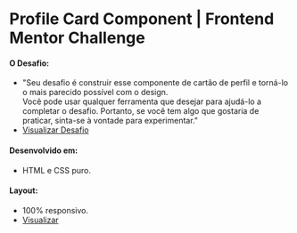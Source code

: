 # Profile Card Component | Frontend Mentor Challenge

#### O Desafio:
  - "Seu desafio é construir esse componente de cartão de perfil e torná-lo o mais parecido possível com o design.<br>
  Você pode usar qualquer ferramenta que desejar para ajudá-lo a completar o desafio. Portanto, se você tem algo que gostaria de praticar, sinta-se à vontade para experimentar."
  - <a href="https://www.frontendmentor.io/challenges/profile-card-component-cfArpWshJ">Visualizar Desafio<a/>

#### Desenvolvido em:
- HTML e CSS puro.

#### Layout:
- 100% responsivo.
- <a href="https://iammatheus.github.io/profile-card-component">Visualizar<a/>

